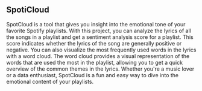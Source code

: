 ## SpotiCloud

SpotCloud is a tool that gives you insight into the emotional tone of your favorite Spotify playlists.
With this project, you can analyze the lyrics of all the songs in a playlist and get a sentiment analysis score for a playlist.
This score indicates whether the lyrics of the song are generally positive or negative.
You can also visualize the most frequently used words in the lyrics with a word cloud.
The word cloud provides a visual representation of the words that are used the most in the playlist,
allowing you to get a quick overview of the common themes in the lyrics. 
Whether you're a music lover or a data enthusiast, SpotCloud is a fun and easy way to dive into the emotional
content of your playlists.
